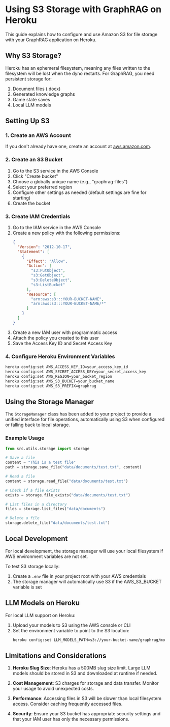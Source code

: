 # Using S3 Storage with GraphRAG on Heroku

This guide explains how to configure and use Amazon S3 for file storage with your GraphRAG application on Heroku.

## Why S3 Storage?

Heroku has an ephemeral filesystem, meaning any files written to the filesystem will be lost when the dyno restarts. For GraphRAG, you need persistent storage for:

1. Document files (.docx)
2. Generated knowledge graphs
3. Game state saves
4. Local LLM models

## Setting Up S3

### 1. Create an AWS Account

If you don't already have one, create an account at [aws.amazon.com](https://aws.amazon.com/).

### 2. Create an S3 Bucket

1. Go to the S3 service in the AWS Console
2. Click "Create bucket"
3. Choose a globally unique name (e.g., "graphrag-files")
4. Select your preferred region
5. Configure other settings as needed (default settings are fine for starting)
6. Create the bucket

### 3. Create IAM Credentials

1. Go to the IAM service in the AWS Console
2. Create a new policy with the following permissions:
   ```json
   {
     "Version": "2012-10-17",
     "Statement": [
       {
         "Effect": "Allow",
         "Action": [
           "s3:PutObject",
           "s3:GetObject",
           "s3:DeleteObject",
           "s3:ListBucket"
         ],
         "Resource": [
           "arn:aws:s3:::YOUR-BUCKET-NAME",
           "arn:aws:s3:::YOUR-BUCKET-NAME/*"
         ]
       }
     ]
   }
   ```
3. Create a new IAM user with programmatic access
4. Attach the policy you created to this user
5. Save the Access Key ID and Secret Access Key

### 4. Configure Heroku Environment Variables

```bash
heroku config:set AWS_ACCESS_KEY_ID=your_access_key_id
heroku config:set AWS_SECRET_ACCESS_KEY=your_secret_access_key
heroku config:set AWS_REGION=your_bucket_region
heroku config:set AWS_S3_BUCKET=your_bucket_name
heroku config:set AWS_S3_PREFIX=graphrag
```

## Using the Storage Manager

The `StorageManager` class has been added to your project to provide a unified interface for file operations, automatically using S3 when configured or falling back to local storage.

### Example Usage

```python
from src.utils.storage import storage

# Save a file
content = "This is a test file"
path = storage.save_file("data/documents/test.txt", content)

# Read a file
content = storage.read_file("data/documents/test.txt")

# Check if a file exists
exists = storage.file_exists("data/documents/test.txt")

# List files in a directory
files = storage.list_files("data/documents")

# Delete a file
storage.delete_file("data/documents/test.txt")
```

## Local Development

For local development, the storage manager will use your local filesystem if AWS environment variables are not set.

To test S3 storage locally:

1. Create a `.env` file in your project root with your AWS credentials
2. The storage manager will automatically use S3 if the AWS_S3_BUCKET variable is set

## LLM Models on Heroku

For local LLM support on Heroku:

1. Upload your models to S3 using the AWS console or CLI
2. Set the environment variable to point to the S3 location:
   ```bash
   heroku config:set LLM_MODELS_PATH=s3://your-bucket-name/graphrag/models/llm
   ```

## Limitations and Considerations

1. **Heroku Slug Size**: Heroku has a 500MB slug size limit. Large LLM models should be stored in S3 and downloaded at runtime if needed.

2. **Cost Management**: S3 charges for storage and data transfer. Monitor your usage to avoid unexpected costs.

3. **Performance**: Accessing files in S3 will be slower than local filesystem access. Consider caching frequently accessed files.

4. **Security**: Ensure your S3 bucket has appropriate security settings and that your IAM user has only the necessary permissions.
